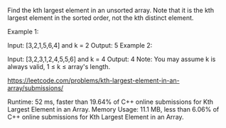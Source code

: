 Find the kth largest element in an unsorted array. Note that it is the kth largest element in the sorted order, not the kth distinct element.

Example 1:

Input: [3,2,1,5,6,4] and k = 2
Output: 5
Example 2:

Input: [3,2,3,1,2,4,5,5,6] and k = 4
Output: 4
Note:
You may assume k is always valid, 1 ≤ k ≤ array's length.

https://leetcode.com/problems/kth-largest-element-in-an-array/submissions/

Runtime: 52 ms, faster than 19.64% of C++ online submissions for Kth Largest Element in an Array.
Memory Usage: 11.1 MB, less than 6.06% of C++ online submissions for Kth Largest Element in an Array.
